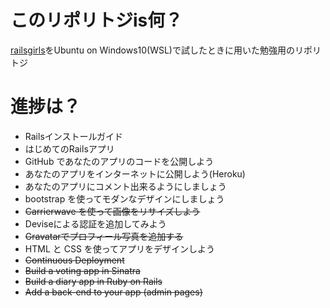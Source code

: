 # このリポリトジis何？

[railsgirls](https://railsgirls.jp/)をUbuntu on Windows10(WSL)で試したときに用いた勉強用のリポリトジ

# 進捗は？
- Railsインストールガイド
- はじめてのRailsアプリ
- GitHub であなたのアプリのコードを公開しよう
- あなたのアプリをインターネットに公開しよう(Heroku)
- あなたのアプリにコメント出来るようにしましょう
- bootstrap を使ってモダンなデザインにしましょう
- ~~Carrierwave を使って画像をリサイズしよう~~
- Deviseによる認証を追加してみよう
- ~~Gravatarでプロフィール写真を追加する~~
- HTML と CSS を使ってアプリをデザインしよう
- ~~Continuous Deployment~~
- ~~Build a voting app in Sinatra~~
- ~~Build a diary app in Ruby on Rails~~
- ~~Add a back-end to your app (admin pages)~~
